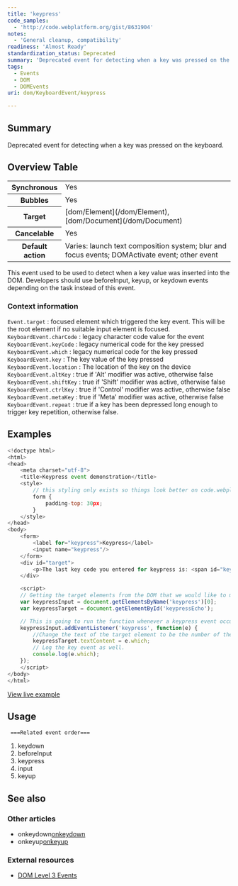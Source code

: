 ```yaml
---
title: 'keypress'
code_samples:
  - 'http://code.webplatform.org/gist/8631904'
notes:
  - 'General cleanup, compatibility'
readiness: 'Almost Ready'
standardization_status: Deprecated
summary: 'Deprecated event for detecting when a key was pressed on the keyboard.'
tags:
  - Events
  - DOM
  - DOMEvents
uri: dom/KeyboardEvent/keypress

---
```

## Summary

Deprecated event for detecting when a key was pressed on the keyboard.

## Overview Table

<table class="wikitable">
<tr>
<th>
Synchronous

</th>
<td>
Yes

</td>
</tr>
<tr>
<th>
Bubbles

</th>
<td>
Yes

</td>
</tr>
<tr>
<th>
Target

</th>
<td>
[dom/Element](/dom/Element), [dom/Document](/dom/Document)

</td>
</tr>
<tr>
<th>
Cancelable

</th>
<td>
Yes

</td>
</tr>
<tr>
<th>
Default action

</th>
<td>
Varies: launch text composition system; blur and focus events; DOMActivate event; other event

</td>
</tr>
</table>
This event used to be used to detect when a key value was inserted into the DOM. Developers should use beforeInput, keyup, or keydown events depending on the task instead of this event.

### Context information

`Event.target`
:   focused element which triggered the key event. This will be the root element if no suitable input element is focused.
`KeyboardEvent.charCode`
:   legacy character code value for the event
`KeyboardEvent.keyCode`
:   legacy numerical code for the key pressed
`KeyboardEvent.which`
:   legacy numerical code for the key pressed
`KeyboardEvent.key`
:   The key value of the key pressed
 `KeybaordEvent.location`
:   The location of the key on the device
 `KeyboardEvent.altKey`
:   true if 'Alt' modifier was active, otherwise false
 `KeyboardEvent.shiftKey`
:   true if 'Shift' modifier was active, otherwise false
 `KeyboardEvent.ctrlKey`
:   true if 'Control' modifier was active, otherwise false
 `KeyboardEvent.metaKey`
:   true if 'Meta' modifier was active, otherwise false
 `KeyboardEvent.repeat`
:   true if a key has been depressed long enough to trigger key repetition, otherwise false.

## Examples

``` js
<!doctype html>
<html>
<head>
    <meta charset="utf-8">
    <title>Keypress event demonstration</title>
    <style>
        // this styling only exists so things look better on code.webplatform.org
        form {
            padding-top: 30px;
        }
    </style>
</head>
<body>
    <form>
        <label for="keypress">Keypress</label>
        <input name="keypress"/>
    </form>
    <div id="target">
        <p>The last key code you entered for keypress is: <span id="keypressEcho"></span></p>
    </div>

    <script>
    // Getting the target elements from the DOM that we would like to mess with.
    var keypressInput = document.getElementsByName('keypress')[0];
    var keypressTarget = document.getElementById('keypressEcho');

    // This is going to run the function whenever a keypress event occurs on the Input element.
    keypressInput.addEventListener('keypress', function(e) {
        //Change the text of the target element to be the number of the key pressed. (number is based on the ASCII key standard.)
        keypressTarget.textContent = e.which;
        // Log the key event as well.
        console.log(e.which);
    });
    </script>
</body>
</html>
```

[View live example](http://code.webplatform.org/gist/8631904)

## Usage

     ===Related event order===

1.  keydown
2.  beforeInput
3.  keypress
4.  input
5.  keyup

## See also

### Other articles

-   onkeydown[onkeydown](/dom/KeyboardEvent/keydown)
-   onkeyup[onkeyup](/dom/KeyboardEvent/keyup)

### External resources

-   [DOM Level 3 Events](http://www.w3.org/TR/DOM-Level-3-Events/#event-type-keypress)
